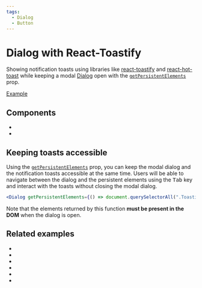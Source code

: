 ```yaml
---
tags:
  - Dialog
  - Button
---
```


# Dialog with React-Toastify

<div data-description>

Showing notification toasts using libraries like [react-toastify](https://fkhadra.github.io/react-toastify/introduction) and [react-hot-toast](https://react-hot-toast.com/) while keeping a modal [Dialog](/components/dialog) open with the [`getPersistentElements`](/reference/dialog#getpersistentelements) prop.

</div>

<div data-tags></div>

<a href="./index.react.tsx" data-playground>Example</a>

## Components

<div data-cards="components">

- [](/components/dialog)
- [](/components/button)

</div>

## Keeping toasts accessible

Using the [`getPersistentElements`](/reference/dialog#getpersistentelements) prop, you can keep the modal dialog and the notification toasts accessible at the same time. Users will be able to navigate between the dialog and the persistent elements using the <kbd>Tab</kbd> key and interact with the toasts without closing the modal dialog.

```jsx
<Dialog getPersistentElements={() => document.querySelectorAll(".Toastify")} />
```

Note that the elements returned by this function **must be present in the DOM** when the dialog is open.

## Related examples

<div data-cards="examples">

- [](/examples/dialog-menu)
- [](/examples/dialog-nested)
- [](/examples/dialog-hide-warning)
- [](/examples/dialog-backdrop-scrollable)
- [](/examples/dialog-combobox-tab-command-menu)
- [](/examples/dialog-combobox-command-menu)

</div>
